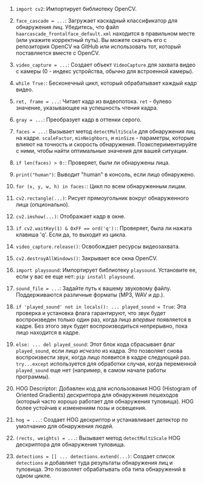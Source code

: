 1. `import cv2`: Импортирует библиотеку OpenCV.
2. `face_cascade = ...`: Загружает каскадный классификатор для обнаружения лиц. Убедитесь, что файл `haarcascade_frontalface_default.xml` находится в правильном месте (или укажите корректный путь). Вы можете скачать его с репозитория OpenCV на GitHub или использовать тот, который поставляется вместе с OpenCV.
3. `video_capture = ...`: Создает объект `VideoCapture` для захвата видео с камеры (0 - индекс устройства, обычно для встроенной камеры).
4. `while True:`: Бесконечный цикл, который обрабатывает каждый кадр видео.
5. `ret, frame = ...`: Читает кадр из видеопотока. `ret` - булево значение, указывающее на успешность чтения кадра.
6. `gray = ...`: Преобразует кадр в оттенки серого.
7. `faces = ...`: Вызывает метод `detectMultiScale` для обнаружения лиц на кадре. `scaleFactor`, `minNeighbors`, и `minSize` - параметры, которые влияют на точность и скорость обнаружения. Поэкспериментируйте с ними, чтобы найти оптимальные значения для вашей ситуации.
8. `if len(faces) > 0:`: Проверяет, были ли обнаружены лица.
9. `print("human")`: Выводит "human" в консоль, если лицо обнаружено.
10. `for (x, y, w, h) in faces:`: Цикл по всем обнаруженным лицам.
11. `cv2.rectangle(...)`: Рисует прямоугольник вокруг обнаруженного лица (опционально).
12. `cv2.imshow(...)`: Отображает кадр в окне.
13. `if cv2.waitKey(1) & 0xFF == ord('q'):`: Проверяет, была ли нажата клавиша 'q'. Если да, то выходит из цикла.
14. `video_capture.release()`: Освобождает ресурсы видеозахвата.
15. `cv2.destroyAllWindows()`: Закрывает все окна OpenCV.


1. `import playsound`: Импортирует библиотеку `playsound`. Установите ее, если у вас ее еще нет: `pip install playsound`.
2. `sound_file = ...`: Задайте путь к вашему звуковому файлу. Поддерживаются различные форматы (MP3, WAV и др.).
3. `if 'played_sound' not in locals(): ... played_sound = True`: Эта проверка и установка флага гарантируют, что звук будет воспроизведен только один раз, когда лицо *впервые* появляется в кадре. Без этого звук будет воспроизводиться непрерывно, пока лицо находится в кадре.
4. `else: ... del played_sound`: Этот блок кода сбрасывает флаг `played_sound`, если лицо *исчезло* из кадра. Это позволяет снова воспроизвести звук, когда лицо появится в кадре следующий раз. `try...except` используется для обработки случая, когда переменной `played_sound` еще нет (например, в самом начале работы программы).


1. HOG Descriptor: Добавлен код для использования HOG (Histogram of Oriented Gradients) дескриптора для обнаружения пешеходов (который часто хорошо работает для обнаружения туловища). HOG более устойчив к изменениям позы и освещения.
2. `hog = ...`: Создает HOG дескриптор и устанавливает детектор по умолчанию для обнаружения людей.
3. `(rects, weights) = ...`: Вызывает метод `detectMultiScale` HOG дескриптора для обнаружения туловища.
4. `detections = [] ... detections.extend(...)`: Создает список `detections` и добавляет туда результаты обнаружения лиц и туловища. Это позволяет обрабатывать оба типа обнаружений в одном цикле.
